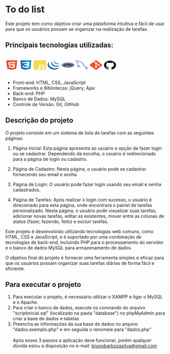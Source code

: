 # To do list
Este projeto tem como objetivo criar uma plataforma intuitiva e fácil de usar para que os usuários possam se organizar na realização de tarefas.

## Principais tecnologias utilizadas:
<div style="display: inline_block"><br>
  <img align="center" alt="HTML5" height="30" width="40" src="https://raw.githubusercontent.com/devicons/devicon/master/icons/html5/html5-original.svg">
  <img align="center" alt="CSS3" height="30" width="40" src="https://raw.githubusercontent.com/devicons/devicon/master/icons/css3/css3-original.svg">
  <img align="center" alt="JavaScript" height="30" width="40" src="https://raw.githubusercontent.com/devicons/devicon/master/icons/javascript/javascript-plain.svg">
  <img align="center" alt="jQuery" height="30" width="40" src="https://raw.githubusercontent.com/devicons/devicon/master/icons/jquery/jquery-original.svg">
  <img align="center" alt="PHP" height="30" width="40" src="https://raw.githubusercontent.com/devicons/devicon/master/icons/php/php-original.svg">
  <img align="center" alt="MySQL" height="30" width="40" src="https://raw.githubusercontent.com/devicons/devicon/master/icons/mysql/mysql-plain.svg">
  <img align="center" alt="Git" height="30" width="40" src="https://raw.githubusercontent.com/devicons/devicon/master/icons/git/git-plain.svg">
  <img align="center" alt="GitHub" height="30" width="40" src="https://raw.githubusercontent.com/devicons/devicon/master/icons/github/github-original.svg">

</div>
<br>
  
* Front-end: HTML, CSS, JavaScript
* Frameworks e Bibliotecas: jQuery, Ajax
* Back-end: PHP
* Banco de Dados: MySQL
*	Controle de Versão: Git, GitHub

## Descrição do projeto
O projeto consiste em um sistema de lista de tarefas com as seguintes páginas:

1. Página Inicial: Esta página apresenta ao usuário a opção de fazer login ou se cadastrar. Dependendo da escolha, o usuário é redirecionado para a página de login ou cadastro.

2. Página de Cadastro: Nesta página, o usuário pode se cadastrar fornecendo seu email e senha.

3. Página de Login: O usuário pode fazer login usando seu email e senha cadastrados.

4. Página de Tarefas: Após realizar o login com sucesso, o usuário é direcionado para esta página, onde encontrará o painel de tarefas personalizado. Nesta página, o usuário pode visualizar suas tarefas, adicionar novas tarefas, editar as existentes, mover entre as colunas de status (fazer, fazendo, feito) e excluir tarefas.

Este projeto é desenvolvido utilizando tecnologias web comuns, como HTML, CSS e JavaScript, e é suportado por uma combinação de tecnologias de back-end, incluindo PHP para o processamento do servidor e o banco de dados MySQL para armazenamento de dados.

O objetivo final do projeto é fornecer uma ferramenta simples e eficaz para que os usuários possam organizar suas tarefas diárias de forma fácil e eficiente.

## Para executar o projeto
1. Para executar o projeto, é necessário utilizar o XAMPP e ligar o MySQL e o Apache.
2. Para criar o banco de dados, execute os comnando do arquivo "scriptinicial.sql" (localizado na pasta "database") no phpMyAdmin para criar a base de dados e tabelas
3. Preencha as informações da sua base de dados no arquivo "dados.exemplo.php" e em seguida o renomeie para "dados.php"
   <br>
   <br>
Após esses 3 passos a aplicação deve funcionar, porém qualquer dúvida estou a disposição no e-mail: brunobarbozasilva@gmail.com

